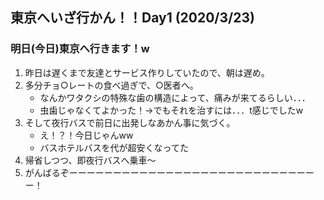 ## 東京へいざ行かん！！Day1 (2020/3/23)

### 明日(今日)東京へ行きます！w

1. 昨日は遅くまで友達とサービス作りしていたので、朝は遅め。
2. 多分チョ○レートの食べ過ぎで、○医者へ。
    - なんかワタクシの特殊な歯の構造によって、痛みが来てるらしい．．．
    - 虫歯じゃなくてよかった！→でもそれを治すには．．．t感じでしたw
3. そして夜行バスで前日に出発しなあかん事に気づく。
    - え！？！今日じゃんww
    - バスホテルバスを代が超安くなってた
4. 帰省しつつ、即夜行バスへ乗車〜
5. がんばるぞーーーーーーーーーーーーーーーーーーーーーーーーーーーーー！